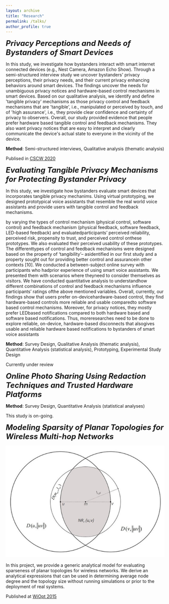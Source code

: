 ```yaml
---
layout: archive
title: "Research"
permalink: /talks/
author_profile: true
---
```


<font size="5"> <i> <b>Privacy Perceptions and Needs of Bystanders of Smart Devices </b></i> </font>

In this study, we investigate how bystanders interact with smart internet connected devices (e.g., Nest Camera, Amazon Echo Show). Through a semi-structured interview study we uncover bystanders' privacy perceptions, their privacy needs, and their current privacy enhancing behaviors around smart devices. The findings uncover the needs for unambiguous privacy notices and hardware-based control mechanisms in smart devices. Based on our qualitative analysis, we identify and define 'tangible privacy' mechanisms as those privacy control and feedback mechanisms that are 'tangible', i.e., manipulated or perceived by touch, and of 'high assurance', i.e., they provide clear confidence and certainty of privacy to observers. Overall, our study provided evidence that people prefer hardware based tangible control and feedback mechanisms. They also want privacy notices that are easy to interpret and clearly communicate the device's actual state to everyone in the vicinity of the device.

**Method**: Semi-structured interviews, Qualitative analysis (thematic analysis)

Publised in [CSCW 2020](https://people.cs.pitt.edu/~adamlee/pubs/2020/ahmad2020cscw.pdf)


<font size="5"> <i> <b>Evaluating Tangible Privacy Mechanisms for Protecting Bystander Privacy </b></i> </font>

In this study, we investigate how bystanders evaluate smart devices that incorporates tangible privacy mechanims. Using virtual prototyping, we designed 
prototypical voice assistants that resemble the real world voice assistants and provide users with tangible control and feedback mechanisms.

by varying the types of control mechanism (physical control, software control) and feedback mechanism (physical feedback, software feedback, LED-based feedback) and evaluatedparticipants’ perceived reliability, perceived risk, propensity to trust, and perceived control onthese prototypes. We also evaluated their perceived usability of these prototypes. The differenttypes of control and feedback mechanisms were designed based on the property of ‘tangibility’– asidentified in our first study and a property sought out for providing better control and assurancein other contexts [10]. We conducted a between-subject online survey with participants who hadprior experience of using smart voice assistants. We presented them with scenarios where theyneed to consider themselves as visitors. We have conducted quantitative analysis to understandhow different combinations of control and feedback mechanisms influence participants’ ratings ofthe above mentioned variables. Overall, currently, our findings show that users prefer on-devicehardware-based control, they find hardware-based controls more reliable and usable comparedto software based control mechanisms. Moreover, for privacy notices, they mostly prefer LEDbased notifications compared to both hardware based and software based notifications. Thus, moreresearches need to be done to explore reliable, on-device, hardware-based disconnects that alsogives usable and reliable hardware based notifications to bystanders of smart voice assistants

**Method**: Survey Design, Qualitative Analysis (thematic analysis), Quantitative Analysis (statistical analysis), Prototyping, Experimental Study Design

Currently under review


<font size="5"> <i> <b>Online Photo Sharing Using Redaction Techniques and Trusted Hardware Platforms </b></i> </font>



**Method**: Survey Design, Quantitative Analysis (statistical analyses)

This study is on-going.

<font size="5"> <i> <b>Modeling Sparsity of Planar Topologies for Wireless Multi-hop Networks </b></i> </font>


![](/images/wiopt.png)

In this project, we provide a generic analytical model for evaluating sparseness of planar topologies for wireless networks. We derive an analytical expressions that can be used in determining average node degree and the topology size without running simulations or prior to the deployment of real systems. 

Published at [WiOpt 2015](http://opendl.ifip-tc6.org/db/conf/wiopt/wiopt2015/RahmanRAS15.pdf)


